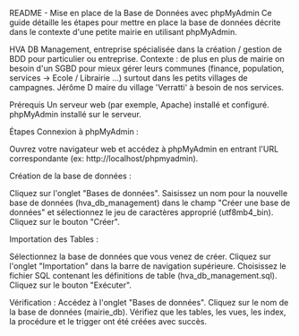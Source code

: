 README - Mise en place de la Base de Données avec phpMyAdmin
Ce guide détaille les étapes pour mettre en place la base de données décrite dans le contexte d'une petite mairie en utilisant phpMyAdmin.

HVA DB Management, entreprise spécialisée dans la création / gestion de BDD pour particulier ou entreprise. 
Contexte : de plus en plus de mairie on besoin d'un SGBD pour mieux gérer leurs communes (finance, population, services -> Ecole / Librairie ...) 
surtout dans les petits villages de campagnes. Jérôme D maire du village 'Verratti' à besoin de nos services.

Prérequis
Un serveur web (par exemple, Apache) installé et configuré.
phpMyAdmin installé sur le serveur.

Étapes
Connexion à phpMyAdmin :

Ouvrez votre navigateur web et accédez à phpMyAdmin en entrant l'URL correspondante (ex: http://localhost/phpmyadmin).

Création de la base de données :

Cliquez sur l'onglet "Bases de données".
Saisissez un nom pour la nouvelle base de données (hva_db_management) dans le champ "Créer une base de données" et sélectionnez le jeu de caractères approprié (utf8mb4_bin).
Cliquez sur le bouton "Créer".

Importation des Tables :

Sélectionnez la base de données que vous venez de créer.
Cliquez sur l'onglet "Importation" dans la barre de navigation supérieure.
Choisissez le fichier SQL contenant les définitions de table (hva_db_management.sql).
Cliquez sur le bouton "Exécuter".

Vérification :
Accédez à l'onglet "Bases de données".
Cliquez sur le nom de la base de données (mairie_db).
Vérifiez que les tables, les vues, les index, la procédure et le trigger ont été créées avec succès.
